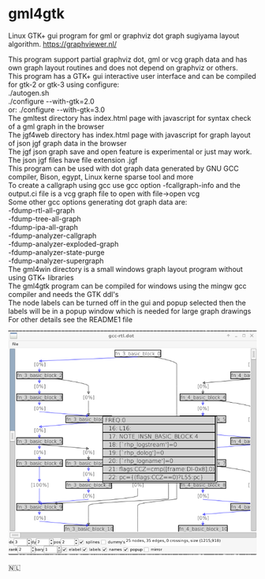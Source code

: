 # gml4gtk

Linux GTK+ gui program for gml or graphviz dot graph sugiyama layout algorithm. <https://graphviewer.nl/>  

This program support partial graphviz dot, gml or vcg graph data and has own graph layout routines and does not depend on graphviz or others.  
This program has a GTK+ gui interactive user interface and can be compiled for gtk-2 or gtk-3 using configure:  
./autogen.sh  
./configure --with-gtk=2.0  
or:
./configure --with-gtk=3.0  
The gmltest directory has index.html page with javascript for syntax check of a gml graph in the browser  
The jgf4web directory has index.html page with javascript for graph layout of json jgf graph data in the browser  
The jgf json graph save and open feature is experimental or just may work.  
The json jgf files have file extension .jgf  
This program can be used with dot graph data generated by GNU GCC compiler, Bison, egypt, Linux kerne sparse tool and more  
To create a callgraph using gcc use gcc option -fcallgraph-info and the output.ci file is a vcg graph file to open with file->open vcg  
Some other gcc options generating dot graph data are:  
-fdump-rtl-all-graph  
-fdump-tree-all-graph  
-fdump-ipa-all-graph  
-fdump-analyzer-callgraph  
-fdump-analyzer-exploded-graph  
-fdump-analyzer-state-purge  
-fdump-analyzer-supergraph  
The gml4win directory is a small windows graph layout program without using GTK+ libraries  
The gml4gtk program can be compiled for windows using the mingw gcc compiler and needs the GTK ddl's  
The node labels can be turned off in the gui and popup selected then the labels will be in a popup window which is needed for large graph drawings  
For other details see the README1 file  

![screenshot](./screenshot.png)


<span>🇳🇱</span>



